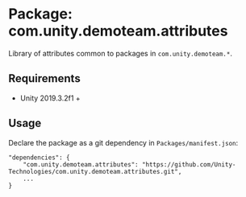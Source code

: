 # Package: com.unity.demoteam.attributes

Library of attributes common to packages in `com.unity.demoteam.*`.


## Requirements

- Unity 2019.3.2f1 +


## Usage

Declare the package as a git dependency in `Packages/manifest.json`:

```
"dependencies": {
    "com.unity.demoteam.attributes": "https://github.com/Unity-Technologies/com.unity.demoteam.attributes.git",
    ...
}
```

